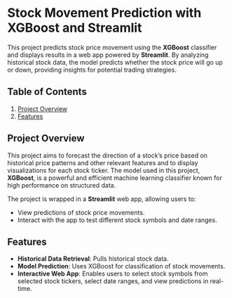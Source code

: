 # Stock Movement Prediction with XGBoost and Streamlit

This project predicts stock price movement using the **XGBoost** classifier and displays results in a web app powered by **Streamlit**. By analyzing historical stock data, the model predicts whether the stock price will go up or down, providing insights for potential trading strategies.

## Table of Contents
1. [Project Overview](#project-overview)
2. [Features](#features)

## Project Overview
This project aims to forecast the direction of a stock’s price based on historical price patterns and other relevant features and to display visualizations for each stock ticker. The model used in this project, **XGBoost**, is a powerful and efficient machine learning classifier known for high performance on structured data.

The project is wrapped in a **Streamlit** web app, allowing users to:
- View predictions of stock price movements.
- Interact with the app to test different stock symbols and date ranges.

## Features
- **Historical Data Retrieval**: Pulls historical stock data.
- **Model Prediction**: Uses XGBoost for classification of stock movements.
- **Interactive Web App**: Enables users to select stock symbols from selected stock tickers, select date ranges, and view predictions in real-time.
